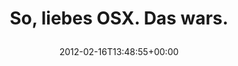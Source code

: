 ---
retweeted: false
source: <a href="http://itunes.apple.com/us/app/twitter/id409789998?mt=12" rel="nofollow">Twitter
  for Mac</a>
entities:
  hashtags: []
  symbols: []
  user_mentions: []
  urls:
  - url: http://t.co/3Xbr5lxI
    expanded_url: http://www.apple.com/macosx/mountain-lion/security.html
    display_url: apple.com/macosx/mountai…
    indices:
    - '28'
    - '48'
display_text_range:
- '0'
- '48'
favorite_count: '0'
id_str: '170142614966906881'
truncated: false
retweet_count: '0'
id: '170142614966906881'
possibly_sensitive: false
created_at: Thu Feb 16 13:48:55 +0000 2012
favorited: false
full_text: "So, liebes OSX. \nDas wars."
lang: de
quote_url: http://www.apple.com/macosx/mountain-lion/security.html
tags:
- pesos/twitter
date: '2012-02-16T13:48:55+00:00'
src: https://twitter.com/bascht/status/170142614966906881
original_url: https://twitter.com/bascht/status/170142614966906881
type: twitter_tweet
text: "So, liebes OSX. \nDas wars."
title: "So, liebes OSX. \nDas wars.\n"

---